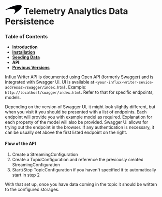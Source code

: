 # ![logo](/docs/branding.png) Telemetry Analytics Data Persistence

### Table of Contents
- [**Introduction**](/README.md)<br>
- [**Installation**](/docs/Installation.md)<br>
- [**Seeding Data**](/docs/SeedData.md)<br>
- **API**<br>
- [**Previous Versions**](/docs/PreviousVersions.md)<br>

Influx Writer API is documented using Open API (formerly Swagger) and is integrated with Swagger UI. UI is available at ```<your-influx-writer-sevice-addresss>/swagger/index.html```. Example: ```http://localhost/swagger/index.html```. Refer to that for specific endpoints, models. 

Depending on the version of Swagger UI, it might look slightly different, but when you visit it you should be presented with a list of endpoints. Each endpoint will provide you with example model as required. Explanation for each property of the model will also be provided. Swagger UI allows for trying out the endpoint in the browser. If any authentication is necessary, it can be usually set above the first listed endpoint on the right.

#### Flow of the API
1. Create a StreamingConfiguration 
2. Create a TopicConfiguration and reference the previously created StreamingConfiguration
3. Start/Stop TopicConfiguration if you haven't specified it to automatically start in step 2

With that set up, once you have data coming in the topic it should be written to the configured storages.